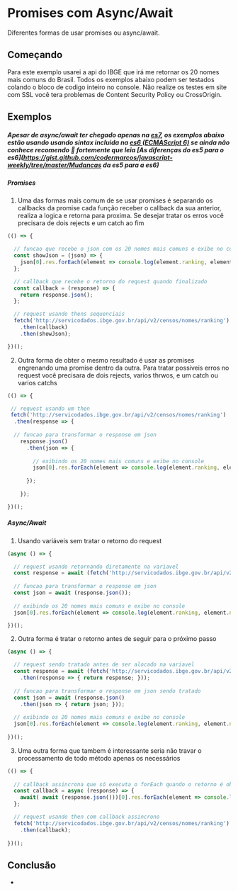 # Promises com Async/Await

Diferentes formas de usar promises ou async/await.

## Começando

Para este exemplo usarei a api do IBGE que irá me retornar os 20 nomes mais comuns do Brasil.
Todos os exemplos abaixo podem ser testados colando o bloco de codigo inteiro no console. 
Não realize os testes em site com SSL você tera problemas de Content Security Policy ou CrossOrigin.

Exemplos
-
##### Apesar de async/await ter chegado apenas na [es7](), os exemplos abaixo estão usando usando sintax incluida na [es6 (ECMAScript 6)](http://exploringjs.com/es6/) se ainda não conhece recomendo :muscle: fortemente que leia [As diferenças do es5 para o es6](https://gist.github.com/codermarcos/javascript-weekly/tree/master/Mudancas da es5 para a es6)
#####

##### Promises

1. Uma das formas mais comum de se usar promises é separando os callbacks da promise cada função receber o callback da sua anterior, realiza a logica e retorna para proxima. Se desejar tratar os erros você precisara de dois rejects e um catch ao fim
```javascript
(() => {

  // funcao que recebe o json com os 20 nomes mais comuns e exibe no console
  const showJson = (json) => {
    json[0].res.forEach(element => console.log(element.ranking, element.nome));
  };

  // callback que recebe o retorno do request quando finalizado
  const callback = (response) => {
    return response.json();
  };

  // request usando thens sequenciais
  fetch('http://servicodados.ibge.gov.br/api/v2/censos/nomes/ranking')
    .then(callback)
    .then(showJson);

})();
```
2. Outra forma de obter o mesmo resultado é usar as promises engrenando uma promise dentro da outra. Para tratar possiveis erros no request você precisara de dois rejects, varios thrwos, e um catch ou varios catchs 

```javascript
(() => {

 // request usando um then
 fetch('http://servicodados.ibge.gov.br/api/v2/censos/nomes/ranking')
  .then(response => { 
  
  // funcao para transformar o response em json
    response.json()
      .then(json => { 
      
        // exibindo os 20 nomes mais comuns e exibe no console
        json[0].res.forEach(element => console.log(element.ranking, element.nome));
        
      });
      
    });

})();
```

##### Async/Await

1. Usando variáveis sem tratar o retorno do request

```javascript
(async () => {

  // request usando retornando diretamente na variavel
  const response = await (fetch('http://servicodados.ibge.gov.br/api/v2/censos/nomes/ranking'));	
  
  // funcao para transformar o response em json
  const json = await (response.json());
  
  // exibindo os 20 nomes mais comuns e exibe no console
  json[0].res.forEach(element => console.log(element.ranking, element.nome));

})();
```
2. Outra forma é tratar o retorno antes de seguir para o próximo passo

```javascript
(async () => {

  // request sendo tratado antes de ser alocado na variavel 
  const response = await (fetch('http://servicodados.ibge.gov.br/api/v2/censos/nomes/ranking')
    .then(response => { return response; }));
	
  // funcao para transformar o response em json sendo tratado
  const json = await (response.json()
    .then(json => { return json; }));
	
  // exibindo os 20 nomes mais comuns e exibe no console
  json[0].res.forEach(element => console.log(element.ranking, element.nome));
  
})();
```
3. Uma outra forma que tambem é interessante seria não travar o processamento de todo método apenas os necessários

```javascript
(() => {
  
  // callback assincrona que só executa o forEach quando o retorno é obitido
  const callback = async (response) => {
    await( await (response.json()))[0].res.forEach(element => console.log(element.ranking, element.nome));
  };

  // request usando then com callback assincrono
  fetch('http://servicodados.ibge.gov.br/api/v2/censos/nomes/ranking')
    .then(callback);
  
})();
```

## Conclusão
-
